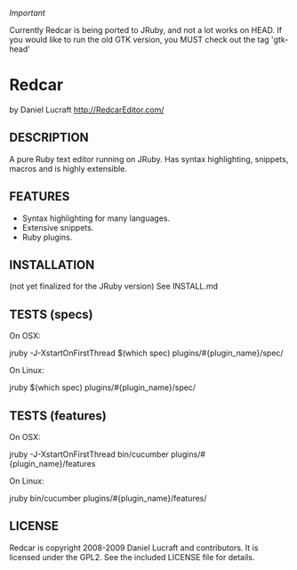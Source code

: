 
*Important*

Currently Redcar is being ported to JRuby, and not a lot works on HEAD. If
you would like to run the old GTK version, you MUST check out the tag 'gtk-head'

Redcar
======

by Daniel Lucraft
http://RedcarEditor.com/

DESCRIPTION
-----------

A pure Ruby text editor running on JRuby. Has syntax highlighting,
snippets, macros and is highly extensible.

FEATURES
--------
  
* Syntax highlighting for many languages.
* Extensive snippets.
* Ruby plugins.

INSTALLATION
------------

(not yet finalized for the JRuby version)
See INSTALL.md

TESTS (specs)
-------------

On OSX:

  jruby -J-XstartOnFirstThread $(which spec) plugins/#{plugin_name}/spec/

On Linux:

  jruby $(which spec) plugins/#{plugin_name}/spec/

  
TESTS (features)
----------------

On OSX:

  jruby -J-XstartOnFirstThread bin/cucumber plugins/#{plugin_name}/features

On Linux:

  jruby bin/cucumber plugins/#{plugin_name}/features/

LICENSE
-------

Redcar is copyright 2008-2009 Daniel Lucraft and contributors. 
It is licensed under the GPL2. See the included LICENSE file for details.

